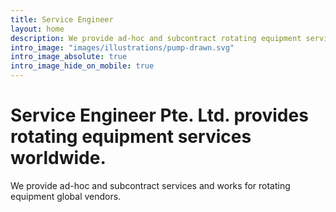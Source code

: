 ```yaml
---
title: Service Engineer
layout: home
description: We provide ad-hoc and subcontract rotating equipment services worldwide. Our expertise are Centrifugal pumps, Electrical Motors and Controls.
intro_image: "images/illustrations/pump-drawn.svg"
intro_image_absolute: true
intro_image_hide_on_mobile: true
---
```


# Service Engineer Pte. Ltd. provides rotating equipment services worldwide.
We provide ad-hoc and subcontract services and works for rotating equipment global vendors.
